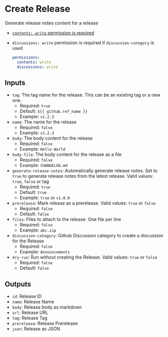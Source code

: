 # Create Release
Generate release notes content for a release

* [`contents: write` permission is required](https://github.com/orgs/community/discussions/79377)
* `discussions: write` permission is required if `discussion-category` is used

  ```yaml
  permissions:
    contents: write
    discussions: write
  ```

## Inputs
* `tag`: The tag name for the release. This can be an existing tag or a new one.
  * Required: `true`
  * Default: `${{ github.ref_name }}`
  * Example: `v1.2.3`
* `name`: The name for the release
  * Required: `false`
  * Example: `v1.2.3`
* `body`: The body content for the release
  * Required: `false`
  * Example: `Hello World`
* `body-file`: The body content for the release as a file
  * Required: `false`
  * Example: `CHANGELOG.md`
* `generate-release-notes`: Automatically generate release notes. Set to `true` to generate release notes from the latest release. Valid values: `true`, `false` or tag
  * Required: `true`
  * Default: `true`
  * Example: `true` or `v1.0.0`
* `prerelease`: Mark release as a prerelease.  Valid values: `true` or `false`
  * Required: `false`
  * Default: `false`
* `files`: Files to attach to the release. One file per line
  * Required: `false`
  * Example: `abc.zip`
* `discussion-category`: Github Discussion category to create a discussion for the Release
  * Required: `false`
  * Example: `Announcements`
* `dry-run`: Run without creating the Release. Valid values: `true` or `false`
  * Required: `false`
  * Default: `false`

## Outputs
* `id`: Release ID
* `name`: Release Name
* `body`: Release body as markdown
* `url`: Release URL
* `tag`: Release Tag
* `prerelease`: Release Prerelease
* `json`: Release as JSON
